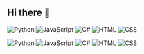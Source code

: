 ## Hi there 👋

![Python](https://img.shields.io/badge/-Python-3776AB?style=flat-square&logo=python&logoColor=ffffff)
![JavaScript](https://img.shields.io/badge/-JavaScript-F7DF1E?style=flat-square&logo=javascript&logoColor=black)
![C#](https://img.shields.io/badge/-C%23-239120?style=flat-square&logo=csharp&logoColor=ffffff)
![HTML](https://img.shields.io/badge/-HTML-E34F26?style=flat-square&logo=html5&logoColor=ffffff)
![CSS](https://img.shields.io/badge/-CSS-1572B6?style=flat-square&logo=css3&logoColor=ffffff)

![Python](https://img.shields.io/badge/-Python-3776AB?style=plastic&logo=python&logoColor=ffffff)
![JavaScript](https://img.shields.io/badge/-JavaScript-F7DF1E?style=plastic&logo=javascript&logoColor=black)
![C#](https://img.shields.io/badge/-C%23-239120?style=plastic&logo=csharp&logoColor=ffffff)
![HTML](https://img.shields.io/badge/-HTML-E34F26?style=plastic&logo=html5&logoColor=ffffff)
![CSS](https://img.shields.io/badge/-CSS-1572B6?style=plastic&logo=css3&logoColor=ffffff)


<!--
**usamaamir92/usamaamir92** is a ✨ _special_ ✨ repository because its `README.md` (this file) appears on your GitHub profile.

Here are some ideas to get you started:

- 🔭 I’m currently working on ...
- 🌱 I’m currently learning ...
- 👯 I’m looking to collaborate on ...
- 🤔 I’m looking for help with ...
- 💬 Ask me about ...
- 📫 How to reach me: ...
- 😄 Pronouns: ...
- ⚡ Fun fact: ...
-->
